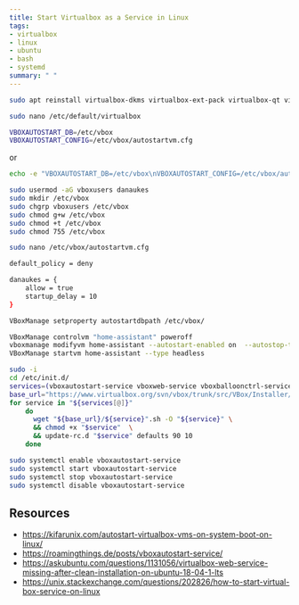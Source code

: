 ```yaml
---
title: Start Virtualbox as a Service in Linux
tags:
- virtualbox
- linux
- ubuntu
- bash
- systemd
summary: " "
---
```


```bash
sudo apt reinstall virtualbox-dkms virtualbox-ext-pack virtualbox-qt virtualbox
```

```bash
sudo nano /etc/default/virtualbox 
```

```bash
VBOXAUTOSTART_DB=/etc/vbox
VBOXAUTOSTART_CONFIG=/etc/vbox/autostartvm.cfg
```

or 

```bash
echo -e "VBOXAUTOSTART_DB=/etc/vbox\nVBOXAUTOSTART_CONFIG=/etc/vbox/autostartvm.cfg" | sudo tee /etc/default/virtualbox
```

```bash
sudo usermod -aG vboxusers danaukes
sudo mkdir /etc/vbox
sudo chgrp vboxusers /etc/vbox
sudo chmod g+w /etc/vbox
sudo chmod +t /etc/vbox
sudo chmod 755 /etc/vbox

sudo nano /etc/vbox/autostartvm.cfg
```

```bash
default_policy = deny

danaukes = {
    allow = true
    startup_delay = 10
}
```


```bash
VBoxManage setproperty autostartdbpath /etc/vbox/
```

```bash
VBoxManage controlvm "home-assistant" poweroff
vboxmanage modifyvm home-assistant --autostart-enabled on  --autostop-type acpishutdown
VBoxManage startvm home-assistant --type headless
```


```bash
sudo -i
cd /etc/init.d/
services=(vboxautostart-service vboxweb-service vboxballoonctrl-service)
base_url="https://www.virtualbox.org/svn/vbox/trunk/src/VBox/Installer/linux"
for service in "${services[@]}"
    do
      wget "${base_url}/${service}".sh -O "${service}" \
      && chmod +x "$service"  \
      && update-rc.d "$service" defaults 90 10
    done
```

```bash
sudo systemctl enable vboxautostart-service
sudo systemctl start vboxautostart-service
sudo systemctl stop vboxautostart-service
sudo systemctl disable vboxautostart-service
```

## Resources

* <https://kifarunix.com/autostart-virtualbox-vms-on-system-boot-on-linux/>
* <https://roamingthings.de/posts/vboxautostart-service/>
* <https://askubuntu.com/questions/1131056/virtualbox-web-service-missing-after-clean-installation-on-ubuntu-18-04-1-lts>
* <https://unix.stackexchange.com/questions/202826/how-to-start-virtual-box-service-on-linux>